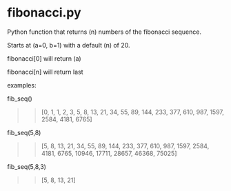 # fibonacci.py 

Python function that returns (n) numbers of the fibonacci sequence.
 
Starts at (a=0, b=1) with a default (n) of 20. 

fibonacci[0] will return (a) 

fibonacci[n] will return last 


examples: 

fib_seq()
>> [0, 1, 1, 2, 3, 5, 8, 13, 21, 34, 55, 89, 144, 233, 377, 610, 987, 1597, 2584, 4181, 6765]

fib_seq(5,8)
>> [5, 8, 13, 21, 34, 55, 89, 144, 233, 377, 610, 987, 1597, 2584, 4181, 6765, 10946, 17711, 28657, 46368, 75025]

fib_seq(5,8,3)
>> [5, 8, 13, 21]
